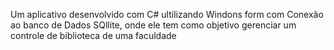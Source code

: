 Um aplicativo desenvolvido com C# ultilizando Windons form com Conexão ao banco de Dados SQllite, onde ele tem como objetivo gerenciar um controle de biblioteca de uma faculdade 
